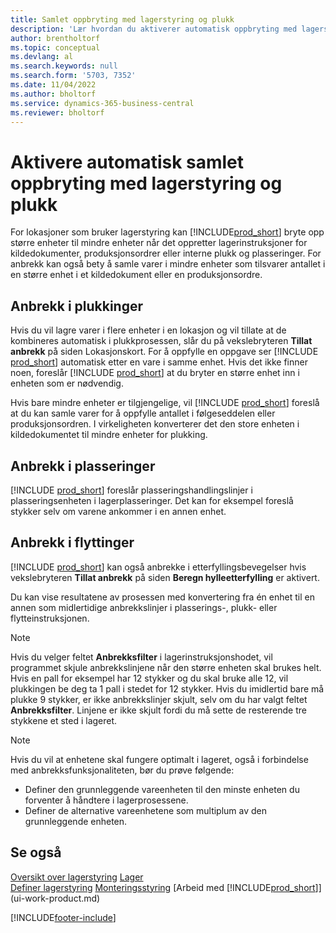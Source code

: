 ```yaml
---
title: Samlet oppbryting med lagerstyring og plukk
description: 'Lær hvordan du aktiverer automatisk oppbryting med lagerstyring og plukk samt anbrekk i plukkinger, plasseringer, flyttinger og mer.'
author: brentholtorf
ms.topic: conceptual
ms.devlang: al
ms.search.keywords: null
ms.search.form: '5703, 7352'
ms.date: 11/04/2022
ms.author: bholtorf
ms.service: dynamics-365-business-central
ms.reviewer: bholtorf
---
```

# <a name="enable-automatic-breaking-bulk-with-directed-put-away-and-pick"></a>Aktivere automatisk samlet oppbryting med lagerstyring og plukk

For lokasjoner som bruker lagerstyring kan [!INCLUDE[prod_short](includes/prod_short.md)] bryte opp større enheter til mindre enheter når det oppretter lagerinstruksjoner for kildedokumenter, produksjonsordrer eller interne plukk og plasseringer. For anbrekk kan også bety å samle varer i mindre enheter som tilsvarer antallet i en større enhet i et kildedokument eller en produksjonsordre.

## <a name="breakbulk-in-picks"></a>Anbrekk i plukkinger

Hvis du vil lagre varer i flere enheter i en lokasjon og vil tillate at de kombineres automatisk i plukkprosessen, slår du på vekslebryteren **Tillat anbrekk** på siden Lokasjonskort. For å oppfylle en oppgave ser [!INCLUDE [prod_short](includes/prod_short.md)] automatisk etter en vare i samme enhet. Hvis det ikke finner noen, foreslår [!INCLUDE [prod_short](includes/prod_short.md)] at du bryter en større enhet inn i enheten som er nødvendig.  

Hvis bare mindre enheter er tilgjengelige, vil [!INCLUDE [prod_short](includes/prod_short.md)] foreslå at du kan samle varer for å oppfylle antallet i følgeseddelen eller produksjonsordren. I virkeligheten konverterer det den store enheten i kildedokumentet til mindre enheter for plukking.  

## <a name="breakbulk-in-put-aways"></a>Anbrekk i plasseringer

[!INCLUDE [prod_short](includes/prod_short.md)] foreslår plasseringshandlingslinjer i plasseringsenheten i lagerplasseringer. Det kan for eksempel foreslå stykker selv om varene ankommer i en annen enhet.  

## <a name="breakbulk-in-movements"></a>Anbrekk i flyttinger

[!INCLUDE [prod_short](includes/prod_short.md)] kan også anbrekke i etterfyllingsbevegelser hvis vekslebryteren **Tillat anbrekk** på siden **Beregn hylleetterfylling** er aktivert.  

Du kan vise resultatene av prosessen med konvertering fra én enhet til en annen som midlertidige anbrekkslinjer i plasserings-, plukk- eller flytteinstruksjonen.  

> [!NOTE]  
> Hvis du velger feltet **Anbrekksfilter** i lagerinstruksjonshodet, vil programmet skjule anbrekkslinjene når den større enheten skal brukes helt. Hvis en pall for eksempel har 12 stykker og du skal bruke alle 12, vil plukkingen be deg ta 1 pall i stedet for 12 stykker. Hvis du imidlertid bare må plukke 9 stykker, er ikke anbrekkslinjer skjult, selv om du har valgt feltet **Anbrekksfilter**. Linjene er ikke skjult fordi du må sette de resterende tre stykkene et sted i lageret.  

> [!NOTE]  
> Hvis du vil at enhetene skal fungere optimalt i lageret, også i forbindelse med anbrekksfunksjonaliteten, bør du prøve følgende:  
>
> - Definer den grunnleggende vareenheten til den minste enheten du forventer å håndtere i lagerprosessene.  
> - Definer de alternative vareenhetene som multiplum av den grunnleggende enheten.  

## <a name="see-also"></a>Se også

[Oversikt over lagerstyring](design-details-warehouse-management.md)
[Lager](inventory-manage-inventory.md)  
[Definer lagerstyring](warehouse-setup-warehouse.md) 
[Monteringsstyring](assembly-assemble-items.md)
[Arbeid med [!INCLUDE[prod_short](includes/prod_short.md)]](ui-work-product.md)  


[!INCLUDE[footer-include](includes/footer-banner.md)]
